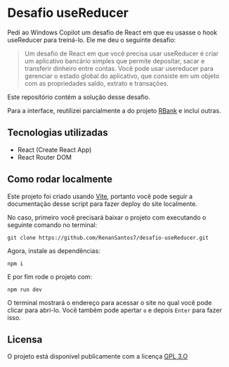 # Desafio useReducer

Pedi ao Windows Copilot um desafio de React em que eu usasse o hook useReducer para treiná-lo. Ele me deu o seguinte desafio:

> Um desafio de React em que você precisa usar useReducer é criar um aplicativo bancário simples que permite depositar, sacar e transferir dinheiro entre contas. Você pode usar usereducer para gerenciar o estado global do aplicativo, que consiste em um objeto com as propriedades saldo, extrato e transações.

Este repositório contém a solução desse desafio.

Para a interface, reutilizei parcialmente a do projeto [RBank](https://github.com/RenanSantos7/rbank) e incluí outras.

## Tecnologias utilizadas

- React (Create React App)
- React Router DOM

<!---
## Como acessar online

O deploy do projeto foi feito pelo [Netilify](https://www.netlify.com/) e está disponível em https://ola-mundo-alura.netlify.app/

O deploy do projeto foi feito pela [Vercel](https://vercel.com/) e está disponível em https://cinetag-renansantos7.vercel.app/
-->

## Como rodar localmente

Este projeto foi criado usando [Vite](https://vite.dev), portanto você pode seguir a documentação desse script para fazer deploy do site localmente.

No caso, primeiro você precisará baixar o projeto com executando o seguinte comando no terminal:

```
git clone https://github.com/RenanSantos7/desafio-useReducer.git
```

Agora, instale as dependências:

```
npm i
```

E por fim rode o projeto com:

```
npm run dev
```

O terminal mostrará o endereço para acessar o site no qual você pode clicar para abri-lo. Você também pode apertar `o` e depois `Enter` para fazer isso.

## Licensa

O projeto está disponível publicamente com a licença [GPL 3.O](./LICENSE)

